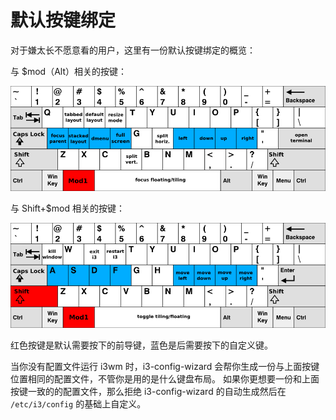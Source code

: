 # 默认按键绑定

对于嫌太长不愿意看的用户，这里有一份默认按键绑定的概览：

与 $mod（Alt）相关的按键：

![](./keyboard-layer1.png)

与 Shift+$mod 相关的按键：

![](./keyboard-layer2.png)

红色按键是默认需要按下的前导键，蓝色是后需要按下的自定义键。

当你没有配置文件运行 i3wm 时，i3-config-wizard 会帮你生成一份与上面按键位置相同的配置文件，不管你是用的是什么键盘布局。
如果你更想要一份和上面按键一致的的配置文件，那么拒绝 i3-config-wizard 的自动生成然后在 `/etc/i3/config` 的基础上自定义。

